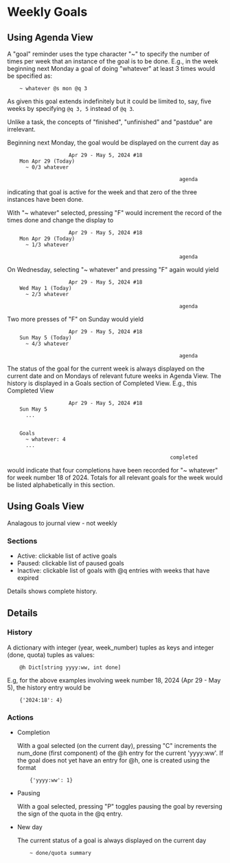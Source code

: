 # Weekly Goals

## Using Agenda View

A "goal" reminder uses the type character "~" to specify the number of times per week that an instance of the goal is to be done. E.g., in the week beginning next Monday a goal of doing "whatever" at least 3 times would be specified as:

```
    ~ whatever @s mon @q 3 
```

As given this goal extends indefinitely but it could be limited to, say, five weeks by specifying `@q 3, 5` instead of `@q 3`. 

Unlike a task, the concepts of "finished", "unfinished" and "pastdue" are irrelevant. 

Beginning next Monday, the goal would be displayed on the current day as

```
                    Apr 29 - May 5, 2024 #18
    Mon Apr 29 (Today)
      ~ 0/3 whatever

                                                        agenda
```

indicating that goal is active for the week and that zero of the three instances have been done.

With "~ whatever" selected, pressing "F" would increment the record of the times done and change the display to 

```
                    Apr 29 - May 5, 2024 #18
    Mon Apr 29 (Today)
      ~ 1/3 whatever

                                                        agenda
```

On Wednesday, selecting "~ whatever" and pressing "F" again would yield 

```
                    Apr 29 - May 5, 2024 #18
    Wed May 1 (Today)
      ~ 2/3 whatever

                                                        agenda
```

Two more presses of "F" on Sunday would yield

```
                    Apr 29 - May 5, 2024 #18
    Sun May 5 (Today)
      ~ 4/3 whatever

                                                        agenda
```

The status of the goal for the current week is always displayed on the current date and on Mondays of relevant future weeks in Agenda View.  The history is displayed in a Goals section of Completed View. E.g., this Completed View 

```
                    Apr 29 - May 5, 2024 #18
    Sun May 5
      ...

    
    Goals
      ~ whatever: 4
      ...

                                                     completed
```

would indicate that four completions have been recorded for "~ whatever" for week number 18 of 2024. Totals for all relevant goals for the week would be listed alphabetically in this section.

## Using Goals View

Analagous to journal view - not weekly

### Sections

- Active:
    clickable list of active goals
- Paused: 
    clickable list of paused goals
- Inactive: 
    clickable list of goals with @q entries with weeks that have expired  

Details shows complete history.

## Details

### History

A dictionary with integer (year, week_number) tuples as keys and integer (done, quota) tuples as values:

```
    @h Dict[string yyyy:ww, int done]
```

E.g, for the above examples involving week number 18, 2024 (Apr 29 - May 5), the history entry would be

```
    {'2024:18': 4}
```

### Actions

* Completion

    With a goal selected (on the current day), pressing "C" increments the num_done (first component) of the @h entry for the current 'yyyy:ww'. If the goal does not yet have an entry for @h, one is created using the format

    ```
        {'yyyy:ww': 1} 
    ```

* Pausing

    With a goal selected, pressing "P" toggles pausing the goal by reversing the sign of the quota in the @q entry.

* New day

    The current status of a goal is always displayed on the current day

    ```
        ~ done/quota summary
    ```


